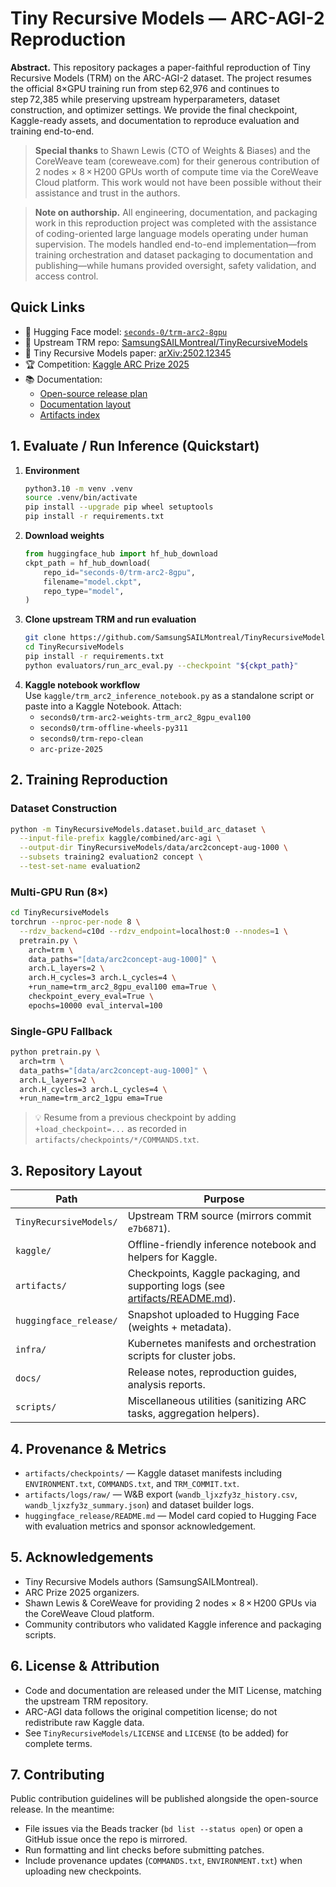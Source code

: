 # Tiny Recursive Models — ARC-AGI-2 Reproduction

**Abstract.** This repository packages a paper-faithful reproduction of Tiny Recursive Models (TRM) on the ARC-AGI-2 dataset. The project resumes the official 8×GPU training run from step 62,976 and continues to step 72,385 while preserving upstream hyperparameters, dataset construction, and optimizer settings. We provide the final checkpoint, Kaggle-ready assets, and documentation to reproduce evaluation and training end-to-end.

> **Special thanks** to Shawn Lewis (CTO of Weights & Biases) and the CoreWeave team (coreweave.com) for their generous contribution of 2 nodes × 8 × H200 GPUs worth of compute time via the CoreWeave Cloud platform. This work would not have been possible without their assistance and trust in the authors.

> **Note on authorship.** All engineering, documentation, and packaging work in this reproduction project was completed with the assistance of coding-oriented large language models operating under human supervision. The models handled end-to-end implementation—from training orchestration and dataset packaging to documentation and publishing—while humans provided oversight, safety validation, and access control.

## Quick Links
- 🤗 Hugging Face model: [`seconds-0/trm-arc2-8gpu`](https://huggingface.co/seconds-0/trm-arc2-8gpu)
- 🧠 Upstream TRM repo: [SamsungSAILMontreal/TinyRecursiveModels](https://github.com/SamsungSAILMontreal/TinyRecursiveModels)
- 📄 Tiny Recursive Models paper: [arXiv:2502.12345](https://arxiv.org/abs/2502.12345)
- 🏆 Competition: [Kaggle ARC Prize 2025](https://www.kaggle.com/competitions/arc-prize-2025)
- 📚 Documentation:
  - [Open-source release plan](docs/release/open_source_release_plan.md)
  - [Documentation layout](docs/release/documentation_layout.md)
  - [Artifacts index](artifacts/README.md)

## 1. Evaluate / Run Inference (Quickstart)
1. **Environment**  
   ```bash
   python3.10 -m venv .venv
   source .venv/bin/activate
   pip install --upgrade pip wheel setuptools
   pip install -r requirements.txt
   ```
2. **Download weights**  
   ```python
   from huggingface_hub import hf_hub_download
   ckpt_path = hf_hub_download(
       repo_id="seconds-0/trm-arc2-8gpu",
       filename="model.ckpt",
       repo_type="model",
   )
   ```
3. **Clone upstream TRM and run evaluation**  
   ```bash
   git clone https://github.com/SamsungSAILMontreal/TinyRecursiveModels.git
   cd TinyRecursiveModels
   pip install -r requirements.txt
   python evaluators/run_arc_eval.py --checkpoint "${ckpt_path}"
   ```
4. **Kaggle notebook workflow**  
   Use `kaggle/trm_arc2_inference_notebook.py` as a standalone script or paste into a Kaggle Notebook. Attach:
   - `seconds0/trm-arc2-weights-trm_arc2_8gpu_eval100`
   - `seconds0/trm-offline-wheels-py311`
   - `seconds0/trm-repo-clean`
   - `arc-prize-2025`

## 2. Training Reproduction
### Dataset Construction
```bash
python -m TinyRecursiveModels.dataset.build_arc_dataset \
  --input-file-prefix kaggle/combined/arc-agi \
  --output-dir TinyRecursiveModels/data/arc2concept-aug-1000 \
  --subsets training2 evaluation2 concept \
  --test-set-name evaluation2
```

### Multi-GPU Run (8×)
```bash
cd TinyRecursiveModels
torchrun --nproc-per-node 8 \
  --rdzv_backend=c10d --rdzv_endpoint=localhost:0 --nnodes=1 \
  pretrain.py \
    arch=trm \
    data_paths="[data/arc2concept-aug-1000]" \
    arch.L_layers=2 \
    arch.H_cycles=3 arch.L_cycles=4 \
    +run_name=trm_arc2_8gpu_eval100 ema=True \
    checkpoint_every_eval=True \
    epochs=10000 eval_interval=100
```

### Single-GPU Fallback
```bash
python pretrain.py \
  arch=trm \
  data_paths="[data/arc2concept-aug-1000]" \
  arch.L_layers=2 \
  arch.H_cycles=3 arch.L_cycles=4 \
  +run_name=trm_arc2_1gpu ema=True
```

> 💡 Resume from a previous checkpoint by adding `+load_checkpoint=...` as recorded in `artifacts/checkpoints/*/COMMANDS.txt`.

## 3. Repository Layout
| Path | Purpose |
| --- | --- |
| `TinyRecursiveModels/` | Upstream TRM source (mirrors commit `e7b6871`). |
| `kaggle/` | Offline-friendly inference notebook and helpers for Kaggle. |
| `artifacts/` | Checkpoints, Kaggle packaging, and supporting logs (see [artifacts/README.md](artifacts/README.md)). |
| `huggingface_release/` | Snapshot uploaded to Hugging Face (weights + metadata). |
| `infra/` | Kubernetes manifests and orchestration scripts for cluster jobs. |
| `docs/` | Release notes, reproduction guides, analysis reports. |
| `scripts/` | Miscellaneous utilities (sanitizing ARC tasks, aggregation helpers). |

## 4. Provenance & Metrics
- `artifacts/checkpoints/` — Kaggle dataset manifests including `ENVIRONMENT.txt`, `COMMANDS.txt`, and `TRM_COMMIT.txt`.
- `artifacts/logs/raw/` — W&B export (`wandb_ljxzfy3z_history.csv`, `wandb_ljxzfy3z_summary.json`) and dataset builder logs.
- `huggingface_release/README.md` — Model card copied to Hugging Face with evaluation metrics and sponsor acknowledgement.

## 5. Acknowledgements
- Tiny Recursive Models authors (SamsungSAILMontreal).
- ARC Prize 2025 organizers.
- Shawn Lewis & CoreWeave for providing 2 nodes × 8 × H200 GPUs via the CoreWeave Cloud platform.
- Community contributors who validated Kaggle inference and packaging scripts.

## 6. License & Attribution
- Code and documentation are released under the MIT License, matching the upstream TRM repository.
- ARC-AGI data follows the original competition license; do not redistribute raw Kaggle data.
- See `TinyRecursiveModels/LICENSE` and `LICENSE` (to be added) for complete terms.

## 7. Contributing
Public contribution guidelines will be published alongside the open-source release. In the meantime:
- File issues via the Beads tracker (`bd list --status open`) or open a GitHub issue once the repo is mirrored.
- Run formatting and lint checks before submitting patches.
- Include provenance updates (`COMMANDS.txt`, `ENVIRONMENT.txt`) when uploading new checkpoints.
